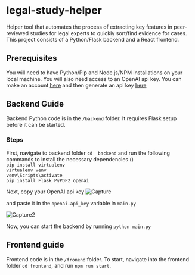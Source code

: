 # legal-study-helper
Helper tool that automates the process of extracting key features in peer-reviewed studies for legal experts to quickly sort/find evidence for cases. This project consists of a Python/Flask backend and a React frontend.

## Prerequisites
You will need to have Python/Pip and Node.js/NPM installations on your local machine. You will also need access to an OpenAI api key. You can make an account <a href="https://auth0.openai.com/u/signup/identifier?state=hKFo2SBJWWhmaEhmakRTNGpNalpVbWpLTVZSUEFoUWh4RWM0ZqFur3VuaXZlcnNhbC1sb2dpbqN0aWTZIHE0djdHeThQd0k5aDBuWkRSLXQyZUxxU1hKVVg5Z2hFo2NpZNkgRFJpdnNubTJNdTQyVDNLT3BxZHR3QjNOWXZpSFl6d0Q">here</a> and then generate an api key <a href="https://platform.openai.com/account/api-keys">here</a>

## Backend Guide
Backend Python code is in the ```/backend``` folder. It requires Flask setup before it can be started.
### Steps
First, navigate to backend folder ```cd  backend``` and run the following commands to install the necessary dependencies () <br/>```pip install virtualenv```<br/> ```virtualenv venv``` <br/> ```venv\Scripts\activate```  <br/>```pip install Flask PyPDF2 openai```<br/>

Next, copy your OpenAI api key ![Capture](https://github.com/YEESH421/legal-study-helper/assets/30268051/dc6bf8f1-ed70-4252-8006-d199feb49d17)

and paste it in the ```openai.api_key``` variable in ```main.py``` 

![Capture2](https://github.com/YEESH421/legal-study-helper/assets/30268051/14471abe-8c5d-4ce5-8d06-2172122ac4fd)

Now, you can start the backend by running ```python main.py```

## Frontend guide 
Frontend code is in the ```/fronend``` folder. To start, navigate into the frontend folder ```cd frontend```, and run ```npm run start```. 
